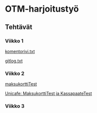 # OTM-harjoitustyö

## Tehtävät

### Viikko 1


[komentorivi.txt](laskarit/viikko1/komentorivi.txt)   

[gitlog.txt](laskarit/viikko1/gitlog.txt)


### Viikko 2

[maksukorttiTest](laskarit/viikko2/Maksukortti/test/MaksukorttiTest.java)

[Unicafe: MaksukorttiTest ja KassapaateTest](laskarit/viikko2/Unicafe/src/test/java/com/mycompany/unicafe)

### Viikko 3
